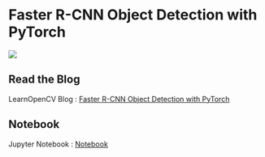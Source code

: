 # Faster R-CNN Object Detection with PyTorch
![](images/faster-rcnn-traffic-scene-2.png)

## Read the Blog 
LearnOpenCV Blog : [Faster R-CNN Object Detection with PyTorch](https://www.learnopencv.com/faster-r-cnn-object-detection-with-pytorch)

## Notebook
Jupyter Notebook : [Notebook](PyTorch_faster_RCNN.ipynb)
